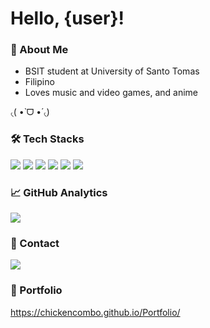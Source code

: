 <h1>Hello, {user}!</h1>

### 👤 About Me

- BSIT student at University of Santo Tomas
- Filipino
- Loves music and video games, and anime 

৻(  •̀ ᗜ •́  ৻)

### 🛠️ Tech Stacks

![](https://img.shields.io/badge/Java-FF6961?style=for-the-badge&logo=java&logoColor=white)
![](https://img.shields.io/badge/Python-336d9d?style=for-the-badge&logo=python&logoColor=white)
![](https://img.shields.io/badge/HTML-e96228?style=for-the-badge&logo=html5&logoColor=white)
![](https://img.shields.io/badge/css-0097df?style=for-the-badge&logo=css3&logoColor=white)
![](https://img.shields.io/badge/javascript-f7c43c?style=for-the-badge&logo=javascript&logoColor=white)
![](https://img.shields.io/badge/git-F8FFFD?style=for-the-badge&logo=git&logoColor=black)


### 📈 GitHub Analytics

<img src="https://github-readme-stats.vercel.app/api/top-langs?username=chickencombo&layout=compact"/>

### 📱 Contact
![](https://img.shields.io/badge/lester.cuadra24@gmail.com-ca473a?style=for-the-badge&logo=gmail&logoColor=white)

### 💼 Portfolio

https://chickencombo.github.io/Portfolio/
